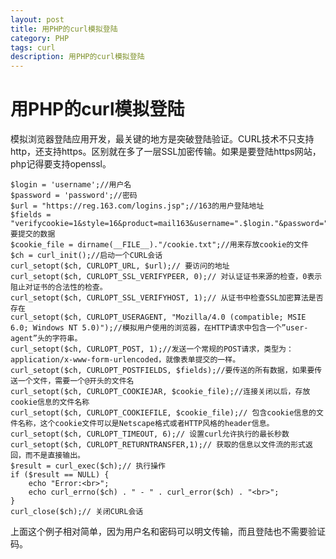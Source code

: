 ```yaml
---
layout: post
title: 用PHP的curl模拟登陆
category: PHP
tags: curl
description: 用PHP的curl模拟登陆
---
```


# 用PHP的curl模拟登陆
模拟浏览器登陆应用开发，最关键的地方是突破登陆验证。CURL技术不只支持http，还支持https。区别就在多了一层SSL加密传输。如果是要登陆https网站，php记得要支持openssl。

	$login = 'username';//用户名
	$password = 'password';//密码
	$url = "https://reg.163.com/logins.jsp";//163的用户登陆地址
	$fields = "verifycookie=1&style=16&product=mail163&username=".$login."&password=".$password."&selType=jy&remUser=&secure=on&%B5%C7%C2%BC%D3%CA%CF%E4=%B5%C7%C2%BC%D3%CA%CF%E4";//post 要提交的数据
	$cookie_file = dirname(__FILE__)."/cookie.txt";//用来存放cookie的文件
	$ch = curl_init();//启动一个CURL会话
	curl_setopt($ch, CURLOPT_URL, $url);// 要访问的地址
	curl_setopt($ch, CURLOPT_SSL_VERIFYPEER, 0);// 对认证证书来源的检查，0表示阻止对证书的合法性的检查。
	curl_setopt($ch, CURLOPT_SSL_VERIFYHOST, 1);// 从证书中检查SSL加密算法是否存在
	curl_setopt($ch, CURLOPT_USERAGENT, "Mozilla/4.0 (compatible; MSIE 6.0; Windows NT 5.0)");//模拟用户使用的浏览器，在HTTP请求中包含一个”user-agent”头的字符串。
	curl_setopt($ch, CURLOPT_POST, 1);//发送一个常规的POST请求，类型为：application/x-www-form-urlencoded，就像表单提交的一样。
	curl_setopt($ch, CURLOPT_POSTFIELDS, $fields);//要传送的所有数据，如果要传送一个文件，需要一个@开头的文件名
	curl_setopt($ch, CURLOPT_COOKIEJAR, $cookie_file);//连接关闭以后，存放cookie信息的文件名称
	curl_setopt($ch, CURLOPT_COOKIEFILE, $cookie_file);// 包含cookie信息的文件名称，这个cookie文件可以是Netscape格式或者HTTP风格的header信息。
	curl_setopt($ch, CURLOPT_TIMEOUT, 6);// 设置curl允许执行的最长秒数
	curl_setopt($ch, CURLOPT_RETURNTRANSFER,1);// 获取的信息以文件流的形式返回，而不是直接输出。
	$result = curl_exec($ch);// 执行操作
	if ($result == NULL) {
		echo "Error:<br>";
		echo curl_errno($ch) . " - " . curl_error($ch) . "<br>";
	}
	curl_close($ch);// 关闭CURL会话

上面这个例子相对简单，因为用户名和密码可以明文传输，而且登陆也不需要验证码。